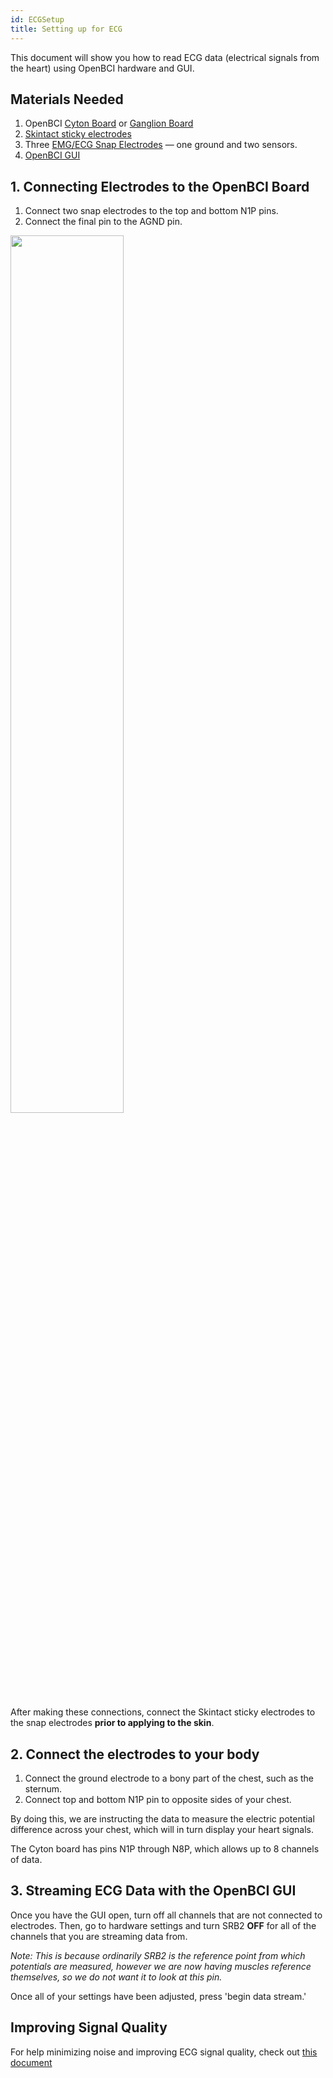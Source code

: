 ```yaml
---
id: ECGSetup
title: Setting up for ECG
---
```


This document will show you how to read ECG data (electrical signals from  the heart) using OpenBCI hardware and GUI.

## Materials Needed
1. OpenBCI [Cyton Board](https://shop.openbci.com/collections/frontpage/products/cyton-biosensing-board-8-channel?variant=38958638542) or [Ganglion Board](https://shop.openbci.com/collections/frontpage/products/pre-order-ganglion-board?variant=13461804483)
2. [Skintact sticky electrodes](https://shop.openbci.com/collections/frontpage/products/skintact-f301-pediatric-foam-solid-gel-electrodes-30-pack?variant=29467659395)
3. Three [EMG/ECG Snap Electrodes](https://shop.openbci.com/collections/frontpage/products/emg-ecg-snap-electrode-cables?variant=32372786958) — one ground and two sensors.
4. [OpenBCI GUI](../../06Software/01-OpenBCISoftware/01-OpenBCI_GUI.md)

## 1. Connecting Electrodes to the OpenBCI Board
1. Connect two snap electrodes to the top and bottom N1P pins.
2. Connect the final pin to the AGND pin.

<img src="https://github.com/OpenBCI/Docs/blob/master/assets/images/EMG_Cyton_Setup.jpg?raw=true" width="60%">

After making these connections, connect the Skintact sticky electrodes to the snap electrodes **prior to applying to the skin**.

## 2. Connect the electrodes to your body

1. Connect the ground electrode to a bony part of the chest, such as the sternum.
2. Connect top and bottom N1P pin to opposite sides of your chest.

By doing this, we are instructing the data to measure the electric potential difference across your chest, which will in turn display your heart signals.

The Cyton board has pins N1P through N8P, which allows up to 8 channels of data. 

## 3. Streaming ECG Data with the OpenBCI GUI

Once you have the GUI open, turn off all channels that are not connected to electrodes. Then, go to hardware settings and turn SRB2 **OFF** for all of the channels that you are streaming data from.

*Note: This is because ordinarily SRB2 is the reference point from which potentials are measured, however we are now having muscles reference themselves, so we do not want it to look at this pin.*

Once all of your settings have been adjusted, press 'begin data stream.'

## Improving Signal Quality

For help minimizing noise and improving ECG signal quality, check out [this document](10Troubleshooting/01-MinimizingNoise.md)
